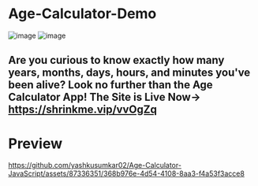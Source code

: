 # Age-Calculator-Demo
![image](https://github.com/yashkusumkar02/Age-Calculator-JavaScript/assets/87336351/11ad3049-c070-4c02-9576-7eadcd44f7a3)
![image](https://github.com/yashkusumkar02/Age-Calculator-JavaScript/assets/87336351/192578dc-cf9f-45ca-9151-8e9aae79718e)



## Are you curious to know exactly how many years, months, days, hours, and minutes you've been alive? Look no further than the Age Calculator App! The Site is Live Now-> https://shrinkme.vip/vvOgZq

# Preview

https://github.com/yashkusumkar02/Age-Calculator-JavaScript/assets/87336351/368b976e-4d54-4108-8aa3-f4a53f3acce8

